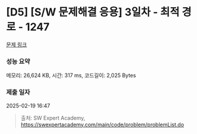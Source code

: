 # [D5] [S/W 문제해결 응용] 3일차 - 최적 경로 - 1247 

[문제 링크](https://swexpertacademy.com/main/code/problem/problemDetail.do?contestProbId=AV15OZ4qAPICFAYD) 

### 성능 요약

메모리: 26,624 KB, 시간: 317 ms, 코드길이: 2,025 Bytes

### 제출 일자

2025-02-19 16:47



> 출처: SW Expert Academy, https://swexpertacademy.com/main/code/problem/problemList.do